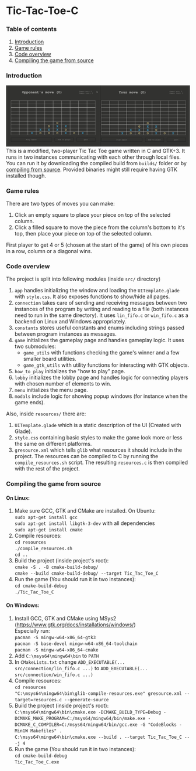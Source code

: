 # Tic-Tac-Toe-C

### Table of contents
1. [Introduction](#intro)
2. [Game rules](#rules)
3. [Code overview](#code)
4. [Compiling the game from source](#compile)

<a name="intro"></a>
### Introduction
![Gameplay gif](Tic-Tac-Toe-gameplay.gif)
This is a modified, two-player Tic Tac Toe game written in C and GTK+3. It runs in two instances communicating with each other through local files. \
You can run it by downloading the compiled build from `builds/` folder or by [compiling from source](#compile). Provided binaries might still require having GTK installed though.

<a name="rules"></a>
### Game rules
There are two types of moves you can make:
1. Click an empty square to place your piece on top of the selected column.
2. Click a filled square to move the piece from the column's bottom to it's top, then place your piece on top of the selected column.

First player to get 4 or 5 (chosen at the start of the game) of his own pieces in a row, column or a diagonal wins.

<a name="code"></a>
### Code overview
The project is split into following modules (inside `src/` directory)
1. `app` handles initializing the window and loading the `UITemplate.glade` with `style.css`. It also exposes functions to show/hide all pages. 
2. `connection` takes care of sending and receiving messages between two instances of the program by writing and reading to a file (both instances need to run in the same directory). It uses `lin_fifo.c` or `win_fifo.c` as a backend on Linux and Windows appropriately.
3. `constants` stores useful constants and enums including strings passed between program instances as messages.
4. `game` initializes the gameplay page and handles gameplay logic. It uses two submodules: 
   - `game_utils` with functions checking the game's winner and a few smaller board utilities.
   - `game_gtk_utils` with utility functions for interacting with GTK objects.
5. `how_to_play` initializes the "how to play" page.
6. `lobby` initializes the lobby page and handles logic for connecting players with chosen number of elements to win.
7. `menu` initializes the menu page.
8. `modals` include logic for showing popup windows (for instance when the game ends).

Also, inside `resources/` there are:
1. `UITemplate.glade` which is a static description of the UI (Created with Glade).
2. `style.css` containing basic styles to make the game look more or less the same on different platforms.
3. `gresource.xml` which tells `glib` what resources it should include in the project. The resources can be compiled to C by running the `compile_resources.sh` script. The resulting `resources.c` is then compiled with the rest of the project.

<a name="compile"></a>
### Compiling the game from source
#### On Linux:
1. Make sure GCC, GTK and CMake are installed. On Ubuntu: \
`sudo apt-get install gcc` \
`sudo apt-get install libgtk-3-dev` with all dependencies \
`sudo apt-get install cmake`
2. Compile resources: \
`cd resources` \
`./compile_resources.sh` \
`cd ..`
3. Build the project (inside project's root): \
`cmake -S . -B cmake-build-debug/` \
`cmake --build cmake-build-debug/ --target Tic_Tac_Toe_C`
4. Run the game (You should run it in two instances): \
`cd cmake-build-debug` \
`./Tic_Tac_Toe_C`

#### On Windows:
1. Install GCC, GTK and CMake using MSys2 (https://www.gtk.org/docs/installations/windows/) \
   Especially run: \
   `pacman -S mingw-w64-x86_64-gtk3` \
   `pacman -S base-devel mingw-w64-x86_64-toolchain` \
   `pacman -S mingw-w64-x86_64-cmake`
2. Add `C:\msys64\mingw64\bin` to `PATH`
3. In `CMakeLists.txt` change `ADD_EXECUTABLE(... src/connection/lin_fifo.c ...)` to `ADD_EXECUTABLE(... src/connection/win_fifo.c ...)`
4. Compile resources: \
   `cd resources` \
   `"C:\msys64\mingw64\bin\glib-compile-resources.exe" gresource.xml --target=resources.c --generate-source`
5. Build the project (inside project's root): \
   `C:\msys64\mingw64\bin\cmake.exe -DCMAKE_BUILD_TYPE=Debug -DCMAKE_MAKE_PROGRAM=C:/msys64/mingw64/bin/make.exe -DCMAKE_C_COMPILER=C:/msys64/mingw64/bin/gcc.exe -G "CodeBlocks - MinGW Makefiles" .` \
   `C:\msys64\mingw64\bin\cmake.exe --build . --target Tic_Tac_Toe_C -- -j 4`
6. Run the game (You should run it in two instances): \
   `cd cmake-build-debug` \
   `Tic_Tac_Toe_C.exe`
